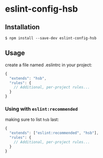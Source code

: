 # eslint-config-hsb

## Installation

```
$ npm install --save-dev eslint-config-hsb
```

## Usage

create a file named .eslintrc in your project:

```js
{
  "extends": "hsb",
  "rules": {
    // Additional, per-project rules...
  }
}
```

### Using  with `eslint:recommended`

making sure to list `hsb` last:

```js
{
  "extends": ["eslint:recommended", "hsb"],
  "rules": {
    // Additional, per-project rules...
  }
}
```
